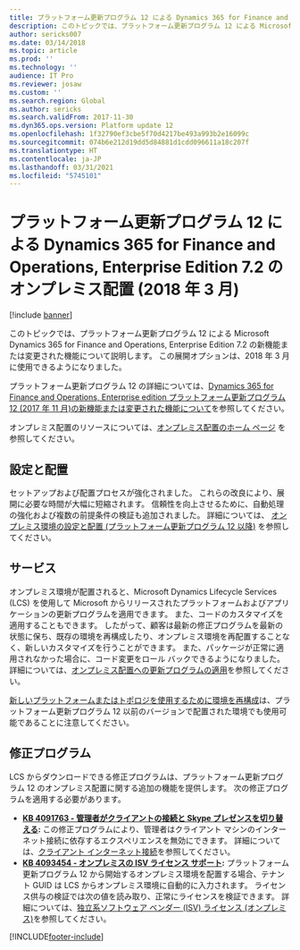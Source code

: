 ```yaml
---
title: プラットフォーム更新プログラム 12 による Dynamics 365 for Finance and Operations, Enterprise Edition 7.2 のオンプレミス配置 (2018 年 3 月)
description: このトピックでは、プラットフォーム更新プログラム 12 による Microsoft Dynamics 365 for Finance and Operations, Enterprise Edition 7.2 の新機能または変更された機能について説明します。 この展開オプションは、2018 年 3 月に使用できるようになりました。
author: sericks007
ms.date: 03/14/2018
ms.topic: article
ms.prod: ''
ms.technology: ''
audience: IT Pro
ms.reviewer: josaw
ms.custom: ''
ms.search.region: Global
ms.author: sericks
ms.search.validFrom: 2017-11-30
ms.dyn365.ops.version: Platform update 12
ms.openlocfilehash: 1f32790ef3cbe5f70d4217be493a993b2e16099c
ms.sourcegitcommit: 074b6e212d19dd5d84881d1cdd096611a18c207f
ms.translationtype: HT
ms.contentlocale: ja-JP
ms.lasthandoff: 03/31/2021
ms.locfileid: "5745101"
---
```

# <a name="whats-new-or-changed-in-on-premises-deployments-of-dynamics-365-for-finance-and-operations-enterprise-edition-72-with-platform-update-12-march-2018"></a>プラットフォーム更新プログラム 12 による Dynamics 365 for Finance and Operations, Enterprise Edition 7.2 のオンプレミス配置 (2018 年 3 月)

[!include [banner](../includes/banner.md)]

このトピックでは、プラットフォーム更新プログラム 12 による Microsoft Dynamics 365 for Finance and Operations, Enterprise Edition 7.2 の新機能または変更された機能について説明します。 この展開オプションは、2018 年 3 月に使用できるようになりました。

プラットフォーム更新プログラム 12 の詳細については、[Dynamics 365 for Finance and Operations,  Enterprise edition プラットフォーム更新プログラム 12 (2017 年 11 月)の新機能または変更された機能について](whats-new-platform-update-12.md)を参照してください。

オンプレミス配置のリソースについては、[オンプレミス配置のホーム ページ](../../dev-itpro/deployment/on-premises-deployment-landing-page.md) を参照してください。

## <a name="setup-and-deployment"></a>設定と配置

セットアップおよび配置プロセスが強化されました。 これらの改良により、展開に必要な時間が大幅に短縮されます。 信頼性を向上させるために、自動処理の強化および複数の前提条件の検証も追加されました。 詳細については、 [オンプレミス環境の設定と配置 (プラットフォーム更新プログラム 12 以降)](../../dev-itpro/deployment/setup-deploy-on-premises-pu12.md) を参照してください。

## <a name="servicing"></a>サービス

オンプレミス環境が配置されると、Microsoft Dynamics Lifecycle Services (LCS) を使用して Microsoft からリリースされたプラットフォームおよびアプリケーションの更新プログラムを適用できます。 また、コードのカスタマイズを適用することもできます。 したがって、顧客は最新の修正プログラムを最新の状態に保ち、既存の環境を再構成したり、オンプレミス環境を再配置することなく、新しいカスタマイズを行うことができます。 また、パッケージが正常に適用されなかった場合に、コード変更をロール バックできるようになりました。 詳細については、[オンプレミス配置への更新プログラムの適用](../../dev-itpro/deployment/apply-updates-on-premises.md)を参照してください。

[新しいプラットフォームまたはトポロジを使用するために環境を再構成](../../dev-itpro/lifecycle-services/reconfigure-environment.md)は、プラットフォーム更新プログラム 12 以前のバージョンで配置された環境でも使用可能であることに注意してください。

## <a name="hotfixes"></a>修正プログラム

LCS からダウンロードできる修正プログラムは、プラットフォーム更新プログラム 12 のオンプレミス配置に関する追加の機能を提供します。 次の修正プログラムを適用する必要があります。

- **[KB 4091763 - 管理者がクライアントの接続と Skype プレゼンスを切り替える](https://fix.lcs.dynamics.com/Issue/Details?kb=4091763&bugId=3934773&qc=fd949f8a204ceeedaa0a586ca8a1bfdbd6535b35225da98506d688e093d086f6):** この修正プログラムにより、管理者はクライアント マシンのインターネット接続に依存するエクスペリエンスを無効にできます。 詳細については、[クライアント インターネット接続](../../dev-itpro/user-interface/client-disconnected.md)を参照してください。
- **[KB 4093454 - オンプレミスの ISV ライセンス サポート](https://fix.lcs.dynamics.com/Issue/Details?kb=4093454&bugId=3936799&qc=766427475435463a174e287b531401ab8cc8f1aeedf12bf2c2d4f8d1a1774592):** プラットフォーム更新プログラム 12 から開始するオンプレミス環境を配置する場合、テナント GUID は LCS からオンプレミス環境に自動的に入力されます。 ライセンス供与の検証では次の値を読み取り、正常にライセンスを検証できます。 詳細については、[独立系ソフトウェア ベンダー (ISV) ライセンス (オンプレミス)](../../dev-itpro/dev-tools/isv-licensing-on-prem.md)を参照してください。


[!INCLUDE[footer-include](../../../includes/footer-banner.md)]